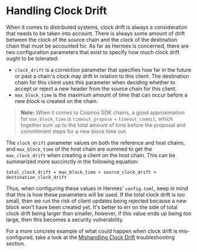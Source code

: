 # Handling Clock Drift

When it comes to distributed systems, clock drift is always a consideration that needs to be 
taken into account. There is always some amount of drift between the clock of the source chain 
and the clock of the destination chain that must be accounted for. As far as Hermes is concerned,
there are two configuration parameters that exist to specify how much clock drift ought to be tolerated: 
 - `clock_drift` is a correction parameter that specifies how far in the future or past a chain's clock may
   drift in relation to this client. The destination chain for this client uses this parameter when deciding
	 whether to accept or reject a new header from the source chain for this client.
 - `max_block_time` is the maximum amount of time that can occur before a new block is created on the chain. 

> **Note:** When it comes to Cosmos SDK chains, a good approximation for `max_block_time` is
`timeout_propose` + `timeout_commit`, which together sum up to the total amount of time before
the proposal and commitment steps for a new block time out. 

The `clock_drift` parameter values on both the reference and host chains, and `max_block_time` of the host chain are summed to get the `max_clock_drift` when creating a client on the host chain.
This can be summarized more succinctly in the following equation: 
```
total_clock_drift = max_block_time + source_clock_drift + destination_clock_drift
```

Thus, when configuring these values in Hermes' `config.toml`, keep in mind that this is how these 
parameters will be used. If the total clock drift is too small, then we run the risk of client
updates being rejected because a new block won't have been created yet. It's better to err on the
side of total clock drift being larger than smaller, however, if this value ends up being _too_
large, then this becomes a security vulnerability.

For a more concrete example of what could happen when clock drift is mis-configured, take a look
at the [Mishandling Clock Drift][mishandling-clock-drift] troubleshooting section.

[mishandling-clock-drift]: ./cross-comp-config.md#mishandling-clock-drift